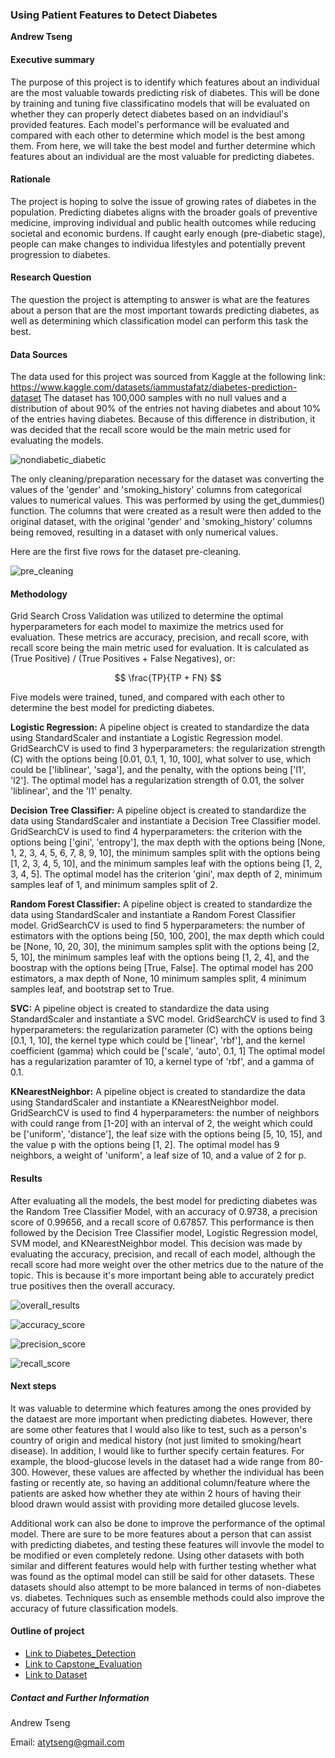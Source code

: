 ### Using Patient Features to Detect Diabetes

**Andrew Tseng**

#### Executive summary

The purpose of this project is to identify which features about an individual are the most valuable towards predicting risk of diabetes. This will be done by training and tuning five classificatino models that will be evaluated on whether they can properly detect diabetes based on an indvidiaul's provided features. Each model's performance will be evaluated and compared with each other to determine which model is the best among them. From here, we will take the best model and further determine which features about an individual are the most valuable for predicting diabetes. 

#### Rationale

The project is hoping to solve the issue of growing rates of diabetes in the population. Predicting diabetes aligns with the broader goals of preventive medicine, improving individual and public health outcomes while reducing societal and economic burdens. If caught early enough (pre-diabetic stage), people can make changes to individua lifestyles and potentially prevent progression to diabetes. 

#### Research Question

The question the project is attempting to answer is what are the features about a person that are the most important towards predicting diabetes, as well as determining which classification model can perform this task the best.

#### Data Sources

The data used for this project was sourced from Kaggle at the following link: https://www.kaggle.com/datasets/iammustafatz/diabetes-prediction-dataset
The dataset has 100,000 samples with no null values and a distribution of about 90% of the entries not having diabetes and about 10% of the entries having diabetes. Because of this difference in distribution, it was decided that the recall score would be the main metric used for evaluating the models.

![nondiabetic_diabetic](https://github.com/user-attachments/assets/499ef7d5-de90-497a-9e58-5c52dec90aa4)

The only cleaning/preparation necessary for the dataset was converting the values of the 'gender' and 'smoking_history' columns from categorical values to numerical values. This was performed by using the get_dummies() function. The columns that were created as a result were then added to the original dataset, with the original 'gender' and 'smoking_history' columns being removed, resulting in a dataset with only numerical values.

Here are the first five rows for the dataset pre-cleaning.

![pre_cleaning](https://github.com/user-attachments/assets/3c0e04f6-f034-4eee-a678-2ae2065274ff)

#### Methodology

Grid Search Cross Validation was utilized to determine the optimal hyperparameters for each model to maximize the metrics used for evaluation. These metrics are accuracy, precision, and recall score, with recall score being the main metric used for evaluation. It is calculated as (True Positive) / (True Positives + False Negatives), or: 

$$
\frac{TP}{TP + FN}
$$

Five models were trained, tuned, and compared with each other to determine the best model for predicting diabetes. 

**Logistic Regression:** A pipeline object is created to standardize the data using StandardScaler and instantiate a Logistic Regression model. 
GridSearchCV is used to find 3 hyperparameters: the regularization strength (C) with the options being [0.01, 0.1, 1, 10, 100],
what solver to use, which could be ['liblinear', 'saga'], and the penalty, with the options being ['l1', 'l2'].
The optimal model has a regularization strength of 0.01, the solver 'liblinear', and the 'l1' penalty.

**Decision Tree Classifier:** A pipeline object is created to standardize the data using StandardScaler and instantiate a Decision Tree Classifier model. 
GridSearchCV is used to find 4 hyperparameters: the criterion with the options being ['gini', 'entropy'],
the max depth with the options being  [None, 1, 2, 3, 4, 5, 6, 7, 8, 9, 10], the minimum samples split with the options being [1, 2, 3, 4, 5, 10],
and the minimum samples leaf with the options being [1, 2, 3, 4, 5].
The optimal model has the criterion 'gini', max depth of 2, minimum samples leaf of 1, and minimum samples split of 2.

**Random Forest Classifier:** A pipeline object is created to standardize the data using StandardScaler and instantiate a Random Forest Classifier model. 
GridSearchCV is used to find 5 hyperparameters: the number of estimators with the options being [50, 100, 200],
the max depth which could be [None, 10, 20, 30], the minimum samples split with the options being [2, 5, 10], 
the minimum samples leaf with the options being [1, 2, 4], and the boostrap with the options being [True, False].
The optimal model has 200 estimators, a max depth of None, 10 minimum samples split, 4 minimum samples leaf, and bootstrap set to True.

**SVC:** A pipeline object is created to standardize the data using StandardScaler and instantiate a SVC model. 
GridSearchCV is used to find 3 hyperparameters: the regularization parameter (C) with the options being [0.1, 1, 10],
the kernel type which could be ['linear', 'rbf'], and the kernel coefficient (gamma) which could be ['scale', 'auto', 0.1, 1]
The optimal model has a regularization paramter of 10, a kernel type of 'rbf', and a gamma of 0.1.

**KNearestNeighbor:** A pipeline object is created to standardize the data using StandardScaler and instantiate a KNearestNeighbor model. 
GridSearchCV is used to find 4 hyperparameters: the number of neighbors with could range from [1-20] with an interval of 2,
the weight which could be ['uniform', 'distance'], the leaf size with the options being [5, 10, 15], 
and the value p with the options being [1, 2].
The optimal model has 9 neighbors, a weight of 'uniform', a leaf size of 10, and a value of 2 for p.

#### Results
After evaluating all the models, the best model for predicting diabetes was the Random Tree Classifier Model, with an accuracy of 0.9738, a precision score of 0.99656, and a recall score of 0.67857. This performance is then followed by the Decision Tree Classifier model, Logistic Regression model, SVM model, and KNearestNeighbor model. This decision was made by evaluating the accuracy, precision, and recall of each model, although the recall score had more weight over the other metrics due to the nature of the topic. This is because it's more important being able to accurately predict true positives then the overall accuracy.

![overall_results](https://github.com/user-attachments/assets/d3ed7b5f-a915-4d91-8def-435aac84a2fe)

![accuracy_score](https://github.com/user-attachments/assets/2449f0e8-ba31-4a0d-af6d-33ca18e823c2)

![precision_score](https://github.com/user-attachments/assets/6116e135-0e40-49c3-9c19-cf66730bf676)

![recall_score](https://github.com/user-attachments/assets/c3281ce1-5d16-4f54-8829-90279390d5d7)

#### Next steps

It was valuable to determine which features among the ones provided by the dataest are more important when predicting diabetes. However, there are some other features that I would also like to test, such as a person's country of origin and medical history (not just limited to smoking/heart disease). In addition, I would like to further specify certain features. For example, the blood-glucose levels in the dataset had a wide range from 80-300. However, these values are affected by whether the individual has been fasting or recently ate, so having an additional column/feature where the patients are asked how whether they ate within 2 hours of having their blood drawn would assist with providing more detailed glucose levels.

Additional work can also be done to improve the performance of the optimal model. There are sure to be more features about a person that can assist with predicting diabetes, and testing these features will invovle the model to be modified or even completely redone. Using other datasets with both similar and different features would help with further testing whether what was found as the optimal model can still be said for other datasets. These datasets should also attempt to be more balanced in terms of non-diabetes vs. diabetes. Techniques such as ensemble methods could also improve the accuracy of future classification models. 

#### Outline of project

- [Link to Diabetes_Detection](https://github.com/aftseng/Capstone_Project_24.1/blob/main/Diabetes_Detection.ipynb)
- [Link to Capstone_Evaluation](https://github.com/aftseng/Capstone_Project_24.1/blob/main/Capstone_Evaluation.ipynb)
- [Link to Dataset](https://github.com/aftseng/Capstone_Project_24.1/blob/main/diabetes_prediction_dataset.csv)

##### Contact and Further Information

Andrew Tseng

Email: atytseng@gmail.com

